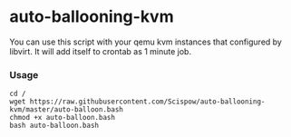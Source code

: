 # auto-ballooning-kvm

You can use this script with your qemu kvm instances that configured by libvirt. It will add itself to crontab as 1 minute job.

### Usage
```
cd /
wget https://raw.githubusercontent.com/Scispow/auto-ballooning-kvm/master/auto-balloon.bash
chmod +x auto-balloon.bash
bash auto-balloon.bash
```
